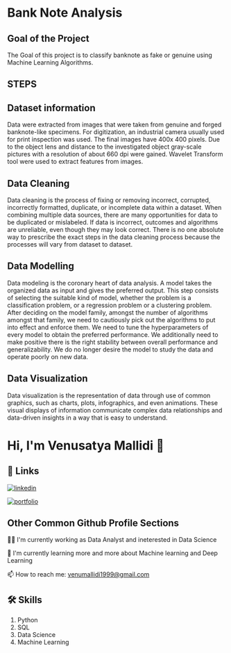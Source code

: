 
# Bank Note Analysis

## Goal of the Project
The Goal of this project is to classify banknote as fake or genuine using Machine Learning Algorithms.




## STEPS

## Dataset information

Data were extracted from images that were taken from genuine and forged banknote-like specimens. For digitization, an industrial camera usually used for print inspection was used. The final images have 400x 400 pixels. Due to the object lens and distance to the investigated object gray-scale pictures with a resolution of about 660 dpi were gained. Wavelet Transform tool were used to extract features from images.

## Data Cleaning

Data cleaning is the process of fixing or removing incorrect, corrupted, incorrectly formatted, duplicate, or incomplete data within a dataset. When combining multiple data sources, there are many opportunities for data to be duplicated or mislabeled. If data is incorrect, outcomes and algorithms are unreliable, even though they may look correct. There is no one absolute way to prescribe the exact steps in the data cleaning process because the processes will vary from dataset to dataset.

## Data Modelling

Data modeling is the coronary heart of data analysis. A model takes the organized data as input and gives the preferred output. This step consists of selecting the suitable kind of model, whether the problem is a classification problem, or a regression problem or a clustering problem. After deciding on the model family, amongst the number of algorithms amongst that family, we need to cautiously pick out the algorithms to put into effect and enforce them. We need to tune the hyperparameters of every model to obtain the preferred performance. We additionally need to make positive there is the right stability between overall performance and generalizability. We do no longer desire the model to study the data and operate poorly on new data.

## Data Visualization

Data visualization is the representation of data through use of common graphics, such as charts, plots, infographics, and even animations. These visual displays of information communicate complex data relationships and data-driven insights in a way that is easy to understand.
# Hi, I'm Venusatya Mallidi 👋


## 🔗 Links

[![linkedin](https://img.shields.io/badge/linkedin-0A66C2?style=for-the-badge&logo=linkedin&logoColor=white)](https://www.linkedin.com/in/venusatya-mallidi-b40246181)

[![portfolio](https://img.shields.io/badge/my_portfolio-000?style=for-the-badge&logo=ko-fi&logoColor=white)](https://github.com/Venusatya-Mallidi)



## Other Common Github Profile Sections
👩‍💻 I'm currently working as Data Analyst and ineterested in Data Science

🧠 I'm currently learning more and more about Machine learning and Deep Learning



📫 How to reach me: venumallidi1999@gmail.com



## 🛠 Skills
1. Python
2. SQL
3. Data Science
4. Machine Learning


